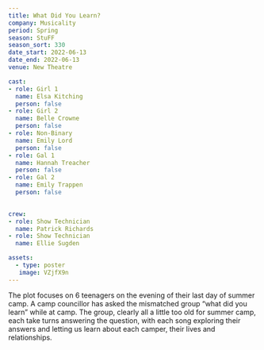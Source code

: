 ```yaml
---
title: What Did You Learn?
company: Musicality
period: Spring
season: StuFF
season_sort: 330
date_start: 2022-06-13
date_end: 2022-06-13
venue: New Theatre

cast:
- role: Girl 1
  name: Elsa Kitching
  person: false
- role: Girl 2
  name: Belle Crowne
  person: false 
- role: Non-Binary
  name: Emily Lord
  person: false
- role: Gal 1
  name: Hannah Treacher
  person: false
- role: Gal 2
  name: Emily Trappen
  person: false
 

crew:
- role: Show Technician
  name: Patrick Richards
- role: Show Technician
  name: Ellie Sugden

assets:
  - type: poster
   image: VZjfX9n
---
```


The plot focuses on 6 teenagers on the evening of their last day of summer camp. A camp councillor has asked the mismatched group “what did you learn” while at camp. The group, clearly all a little too old for summer camp, each take turns answering the question, with each song exploring their answers and letting us learn about each camper, their lives and relationships.
